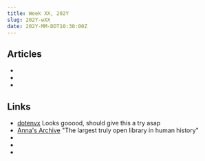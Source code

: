 ```yaml
---
title: Week XX, 202Y
slug: 202Y-wXX
date: 202Y-MM-DDT10:30:00Z
---
```


## Articles

- []()
- []()
- []()

## Links

- [dotenvx](https://dotenvx.com)
  Looks gooood, should give this a try asap
- [Anna's Archive](https://annas-archive.org)
  "The largest truly open library in human history"
- []()
- []()
- []()
